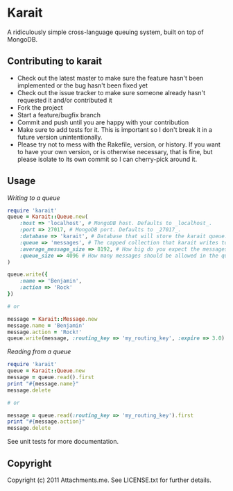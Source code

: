 Karait
======

A ridiculously simple cross-language queuing system, built on top of MongoDB.

Contributing to karait
----------------------
 
* Check out the latest master to make sure the feature hasn't been implemented or the bug hasn't been fixed yet
* Check out the issue tracker to make sure someone already hasn't requested it and/or contributed it
* Fork the project
* Start a feature/bugfix branch
* Commit and push until you are happy with your contribution
* Make sure to add tests for it. This is important so I don't break it in a future version unintentionally.
* Please try not to mess with the Rakefile, version, or history. If you want to have your own version, or is otherwise necessary, that is fine, but please isolate to its own commit so I can cherry-pick around it.

Usage
-----

_Writing to a queue_

```ruby
require 'karait'
queue = Karait::Queue.new(
    :host => 'localhost', # MongoDB host. Defaults to _localhost_.
    :port => 27017, # MongoDB port. Defaults to _27017_.
    :database => 'karait', # Database that will store the karait queue. Defaults to _karait_.
    :queue => 'messages', # The capped collection that karait writes to. Defaults to _messages_.
    :average_message_size => 8192, # How big do you expect the messages will be in bytes? Defaults to _8192_.
    :queue_size => 4096 # How many messages should be allowed in the queue. Defaults to _4096_.
)

queue.write({
	:name => 'Benjamin',
	:action => 'Rock'
})

# or

message = Karait::Message.new
message.name = 'Benjamin'
message.action = 'Rock!'
queue.write(message, :routing_key => 'my_routing_key', :expire => 3.0)

```

_Reading from a queue_

```ruby
require 'karait'
queue = Karait::Queue.new
message = queue.read().first
print "#{message.name}"
message.delete

# or

message = queue.read(:routing_key => 'my_routing_key').first
print "#{message.action}"
message.delete
```

See unit tests for more documentation.

Copyright
---------

Copyright (c) 2011 Attachments.me. See LICENSE.txt for
further details.
